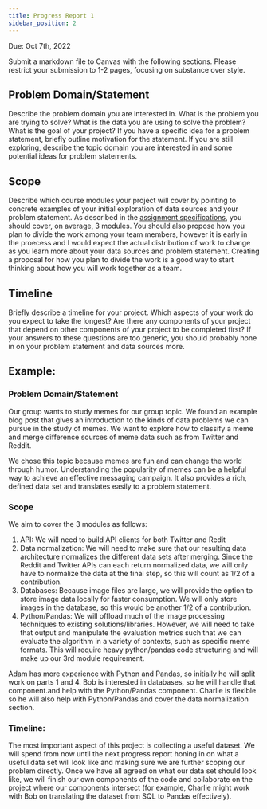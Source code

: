 ```yaml
---
title: Progress Report 1
sidebar_position: 2
---
```


Due: Oct 7th, 2022

Submit a markdown file to Canvas with the following sections. Please restrict your submission to 1-2 pages, focusing on substance over style.

## Problem Domain/Statement

Describe the problem domain you are interested in. What is the problem you are trying to solve? What is the data you are using to solve the problem? What is the goal of your project? If you have a specific idea for a problem statement, briefly outline motivation for the statement. If you are still exploring, describe the topic domain you are interested in and some potential ideas for problem statements.

## Scope
Describe which course modules your project will cover by pointing to concrete examples of your initial exploration of data sources and your problem statement. As described in the [assignment specifications](assignment.md), you should cover, on average, 3 modules. You should also propose how you plan to divide the work among your team members, however it is early in the proecess and I would expect the actual distribution of work to change as you learn more about your data sources and problem statement. Creating a proposal for how you plan to divide the work is a good way to start thinking about how you will work together as a team.

## Timeline
Briefly describe a timeline for your project. Which aspects of your work do you expect to take the longest? Are there any components of your project that depend on other components of your project to be completed first? If your answers to these questions are too generic, you should probably hone in on your problem statement and data sources more.

## Example:

### Problem Domain/Statement

Our group wants to study memes for our group topic.  We found an example blog post that gives an introduction to the kinds of data problems we can pursue in the study of memes. We want to explore how to classify a meme and merge difference sources of meme data such as from Twitter and Reddit.

We chose this topic because memes are fun and can change the world through humor. Understanding the popularity of memes can be a helpful way to achieve an effective messaging campaign. It also provides a rich, defined data set and translates easily to a problem statement.

### Scope
We aim to cover the 3 modules as follows:
1. API: We will need to build API clients for both Twitter and Redit
2. Data normalization: We will need to make sure that our resulting data architecture normalizes the different data sets after merging. Since the Reddit and Twitter APIs can each return normalized data, we will only have to normalize the data at the final step, so this will count as 1/2 of a contribution.
3. Databases: Because image files are large, we will provide the option to store image data locally for faster consumption. We will only store images in the database, so this would be another 1/2 of a contribution.
4. Python/Pandas: We will offload much of the image processing techniques to existing solutions/libraries. However, we will need to take that output and manipulate the evaluation metrics such that we can evaluate the algorithm in a variety of contexts, such as specific meme formats. This will require heavy python/pandas code structuring and will make up our 3rd module requirement.

Adam has more experience with Python and Pandas, so initially he will split work on parts 1 and 4. Bob is interested in databases, so he will handle that component.and help with the Python/Pandas component. Charlie is flexible so he will also help with Python/Pandas and cover the data normalization section.

### Timeline:
The most important aspect of this project is collecting a useful dataset. We will spend from now until the next progress report honing in on what a useful data set will look like and making sure we are further scoping our problem directly. Once we have all agreed on what our data set should look like, we will finish our own components of the code and collaborate on the project where our components intersect (for example, Charlie might work with Bob on translating the dataset from SQL to Pandas effectively).

